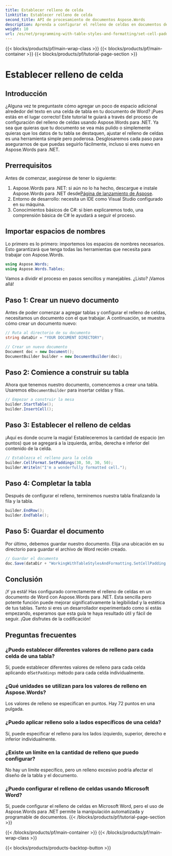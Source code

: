 ```yaml
---
title: Establecer relleno de celda
linktitle: Establecer relleno de celda
second_title: API de procesamiento de documentos Aspose.Words
description: Aprenda a configurar el relleno de celdas en documentos de Word con Aspose.Words para .NET con nuestra guía paso a paso. Mejore el formato de las tablas de sus documentos fácilmente.
weight: 10
url: /es/net/programming-with-table-styles-and-formatting/set-cell-padding/
---
```


{{< blocks/products/pf/main-wrap-class >}}
{{< blocks/products/pf/main-container >}}
{{< blocks/products/pf/tutorial-page-section >}}

# Establecer relleno de celda

## Introducción

¿Alguna vez te preguntaste cómo agregar un poco de espacio adicional alrededor del texto en una celda de tabla en tu documento de Word? ¡Pues estás en el lugar correcto! Este tutorial te guiará a través del proceso de configuración del relleno de celdas usando Aspose.Words para .NET. Ya sea que quieras que tu documento se vea más pulido o simplemente quieras que los datos de tu tabla se destaquen, ajustar el relleno de celdas es una herramienta simple pero poderosa. Desglosaremos cada paso para asegurarnos de que puedas seguirlo fácilmente, incluso si eres nuevo en Aspose.Words para .NET.

## Prerrequisitos

Antes de comenzar, asegúrese de tener lo siguiente:

1. Aspose.Words para .NET: si aún no lo ha hecho, descargue e instale Aspose.Words para .NET desde[Página de lanzamiento de Aspose](https://releases.aspose.com/words/net/).
2. Entorno de desarrollo: necesita un IDE como Visual Studio configurado en su máquina.
3. Conocimientos básicos de C#: si bien explicaremos todo, una comprensión básica de C# le ayudará a seguir el proceso.

## Importar espacios de nombres

Lo primero es lo primero: importemos los espacios de nombres necesarios. Esto garantizará que tenga todas las herramientas que necesita para trabajar con Aspose.Words.

```csharp
using Aspose.Words;
using Aspose.Words.Tables;
```

Vamos a dividir el proceso en pasos sencillos y manejables. ¿Listo? ¡Vamos allá!

## Paso 1: Crear un nuevo documento

Antes de poder comenzar a agregar tablas y configurar el relleno de celdas, necesitamos un documento con el que trabajar. A continuación, se muestra cómo crear un documento nuevo:

```csharp
// Ruta al directorio de su documento
string dataDir = "YOUR DOCUMENT DIRECTORY";

// Crear un nuevo documento
Document doc = new Document();
DocumentBuilder builder = new DocumentBuilder(doc);
```

## Paso 2: Comience a construir su tabla

 Ahora que tenemos nuestro documento, comencemos a crear una tabla. Usaremos el`DocumentBuilder` para insertar celdas y filas.

```csharp
// Empezar a construir la mesa
builder.StartTable();
builder.InsertCell();
```

## Paso 3: Establecer el relleno de celdas

¡Aquí es donde ocurre la magia! Estableceremos la cantidad de espacio (en puntos) que se agregará a la izquierda, arriba, derecha e inferior del contenido de la celda.

```csharp
// Establezca el relleno para la celda
builder.CellFormat.SetPaddings(30, 50, 30, 50);
builder.Writeln("I'm a wonderfully formatted cell.");
```

## Paso 4: Completar la tabla

Después de configurar el relleno, terminemos nuestra tabla finalizando la fila y la tabla.

```csharp
builder.EndRow();
builder.EndTable();
```

## Paso 5: Guardar el documento

Por último, debemos guardar nuestro documento. Elija una ubicación en su directorio para guardar el archivo de Word recién creado.

```csharp
// Guardar el documento
doc.Save(dataDir + "WorkingWithTableStylesAndFormatting.SetCellPadding.docx");
```

## Conclusión

¡Y ya está! Has configurado correctamente el relleno de celdas en un documento de Word con Aspose.Words para .NET. Esta sencilla pero potente función puede mejorar significativamente la legibilidad y la estética de tus tablas. Tanto si eres un desarrollador experimentado como si estás empezando, esperamos que esta guía te haya resultado útil y fácil de seguir. ¡Que disfrutes de la codificación!

## Preguntas frecuentes

### ¿Puedo establecer diferentes valores de relleno para cada celda de una tabla?
 Sí, puede establecer diferentes valores de relleno para cada celda aplicando el`SetPaddings` método para cada celda individualmente.

### ¿Qué unidades se utilizan para los valores de relleno en Aspose.Words?
Los valores de relleno se especifican en puntos. Hay 72 puntos en una pulgada.

### ¿Puedo aplicar relleno solo a lados específicos de una celda?
Sí, puede especificar el relleno para los lados izquierdo, superior, derecho e inferior individualmente.

### ¿Existe un límite en la cantidad de relleno que puedo configurar?
No hay un límite específico, pero un relleno excesivo podría afectar el diseño de la tabla y el documento.

### ¿Puedo configurar el relleno de celdas usando Microsoft Word?
Sí, puede configurar el relleno de celdas en Microsoft Word, pero el uso de Aspose.Words para .NET permite la manipulación automatizada y programable de documentos.
{{< /blocks/products/pf/tutorial-page-section >}}

{{< /blocks/products/pf/main-container >}}
{{< /blocks/products/pf/main-wrap-class >}}

{{< blocks/products/products-backtop-button >}}
